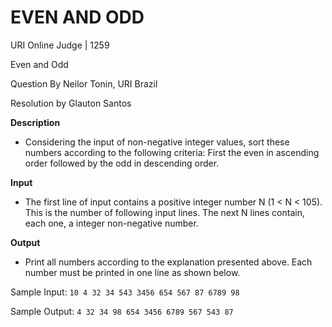 # EVEN AND ODD

URI Online Judge | 1259

Even and Odd

Question By Neilor Tonin, URI Brazil

Resolution by Glauton Santos


**Description**

- Considering the input of non-negative integer values​​, sort these numbers ​​according to the following criteria: First the even in ascending order followed by the odd in descending order.

**Input**

- The first line of input contains a positive integer number N (1 < N < 105). This is the number of following input lines. The next N lines contain, each one, a integer non-negative number.

**Output**

- Print all numbers according to the explanation presented above. Each number must be printed in one line as shown below.

Sample Input:
`
10
4
32
34
543
3456
654
567
87
6789
98
`

Sample Output:
`
4
32
34
98
654
3456
6789
567
543
87
`